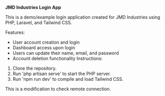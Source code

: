 **JMD Industries Login App**

This is a demo/example login application created for JMD Industries using PHP, Laravel, and Tailwind CSS.

Features:
- User account creation and login
- Dashboard access upon login
- Users can update their name, email, and password
- Account deletion functionality
Instructions:
1. Clone the repository.
2. Run 'php artisan serve' to start the PHP server.
3. Run 'npm run dev' to compile and load Tailwind CSS.

This is a modification to check remote connection.
